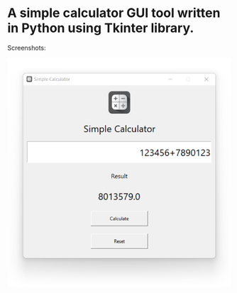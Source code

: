 # A simple calculator GUI tool written in Python using Tkinter library.

Screenshots:

![](https://github.com/bopzen/Python_Small_Projects/blob/main/03%20Simple%20Calculator%20-%20GUI/Simple%20Calculator%20Screenshot.png)
